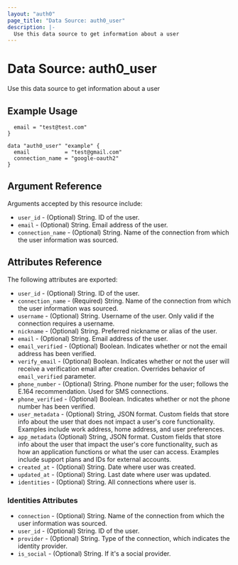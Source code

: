 ```yaml
---
layout: "auth0"
page_title: "Data Source: auth0_user"
description: |-
  Use this data source to get information about a user
---
```


# Data Source: auth0_user

Use this data source to get information about a user

## Example Usage

```data "auth0_user" "user" {
  email = "test@test.com"
}

data "auth0_user" "example" {
  email           = "test@gmail.com"
  connection_name = "google-oauth2"
}
```

## Argument Reference

Arguments accepted by this resource include:

- `user_id` - (Optional) String. ID of the user.
- `email` - (Optional) String. Email address of the user.
- `connection_name` - (Optional) String. Name of the connection from which the user information was sourced.

## Attributes Reference

The following attributes are exported:

- `user_id` - (Optional) String. ID of the user.
- `connection_name` - (Required) String. Name of the connection from which the user information was sourced.
- `username` - (Optional) String. Username of the user. Only valid if the connection requires a username.
- `nickname` - (Optional) String. Preferred nickname or alias of the user.
- `email` - (Optional) String. Email address of the user.
- `email_verified` - (Optional) Boolean. Indicates whether or not the email address has been verified.
- `verify_email` - (Optional) Boolean. Indicates whether or not the user will receive a verification email after creation. Overrides behavior of `email_verified` parameter.
- `phone_number` - (Optional) String. Phone number for the user; follows the E.164 recommendation. Used for SMS connections.
- `phone_verified` - (Optional) Boolean. Indicates whether or not the phone number has been verified.
- `user_metadata` - (Optional) String, JSON format. Custom fields that store info about the user that does not impact a user's core functionality. Examples include work address, home address, and user preferences.
- `app_metadata` (Optional) String, JSON format. Custom fields that store info about the user that impact the user's core functionality, such as how an application functions or what the user can access. Examples include support plans and IDs for external accounts.
- `created_at` - (Optional) String. Date where user was created.
- `updated_at` - (Optional) String. Last date where user was updated.
- `identities` - (Optional) String. All connections where user is.

### Identities Attributes

- `connection` - (Optional) String. Name of the connection from which the user information was sourced.
- `user_id` - (Optional) String. ID of the user.
- `provider` - (Optional) String. Type of the connection, which indicates the identity provider.
- `is_social` - (Optional) String. If it's a social provider.
